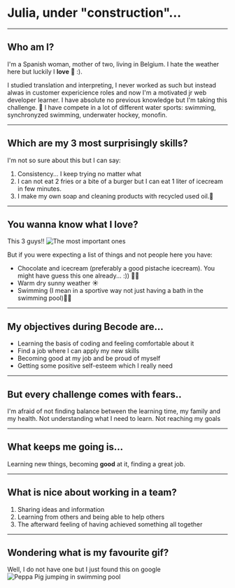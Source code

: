 

# Julia, under "construction"... 
_________

## Who am I?
I'm a Spanish woman, mother of two, living in Belgium.
I hate the weather here but luckily I **love** 🍫 :). 

I studied translation and interpreting,  I never worked as such but instead alwas in customer expericience roles and now I'm a motivated jr web developer learner.
I have absolute no previous knowledge but I'm taking this challenge. 💪
I have compete in a lot of different water sports: swimming, synchronyzed swimming, underwater hockey, monofin.
________

## Which are my 3 most surprisingly skills?

I'm not so sure about this but I can say:
1. Consistency... I keep trying no matter what
2. I can not eat 2 fries or a bite of a burger but I can eat 1 liter of icecream in few minutes. 
3. I make my own soap and cleaning products with recycled used oil.🧼
_________

## You wanna know what I love?

This 3 guys!! 
![The most important ones](picture%20of%20the%203%20most%20important.jpg)

But if you were expecting a list of things and not people here you have:
- Chocolate and icecream (preferably a good pistache icecream). You might have guess this one already... :)) 🍦🍫
- Warm dry sunny weather ☀️
- Swimming (I mean in a sportive way not just having a bath in the swimming pool)🏊‍♀️
______

## My objectives during Becode are...

- Learning the basis of coding and feeling comfortable about it
- Find a job where I can apply my new skills
- Becoming good at my job and be proud of myself
- Getting some positive self-esteem which I really need
_____

## But every challenge comes with fears..

I'm afraid of not finding balance between the learning time, my family and my health.
Not understanding what I need to learn.
Not reaching my goals
_____

## What keeps me going is...

Learning new things, becoming **good** at it, finding a great job.

_____

## What is nice about working in a team?

1. Sharing ideas and information
2. Learning from others and being able to help others
3. The afterward feeling of having achieved something all together

_____

## Wondering what is my favourite gif?

Well, I do not have one but I just found this on google
![Peppa Pig jumping in swimming pool](https://i.giphy.com/SUbYGyL0tlTtzglUps.webp)